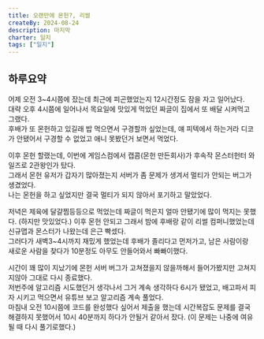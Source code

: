 ```yaml
---
title: 오랜만에 몬헌?, 리썰
createBy: 2024-08-24
description: 마지막
charter: 일지
tags: ["일지"]
---
```


## 하루요약

어제 오전 3~4시쯤에 잤는데 최근에 피곤했었는지 12시간정도 잠을 자고 일어났다.  
대략 오후 4시쯤에 일어나서 목요일에 맛있게 먹었던 짜글이 집에서 또 배달 시켜먹고 그랬다.  
후배가 또 몬헌하고 있길래 밥 먹으면서 구경할까 싶었는데, 얘 피텍에서 하는거라 디코가 안됐어서 구경할 수 없었고 애니 못봤던거 보면서 먹었다.

이후 몬헌 할랬는데, 이번에 게임스컴에서 캡콤(몬헌 만든회사)가 후속작 몬스터헌터 와일즈로 2관왕인가 탔다.  
그래서 몬헌 유저가 갑자기 많아졌는지 서버가 좀 문제가 생겨서 멀티가 안되는 버그가 생겼었다.  
나는 몬헌을 하고 싶었지만 결국 멀티가 되지 않아서 포기하고 말았었다.

저녁은 제육에 달걀찜등등으로 먹었는데 짜글이 먹은지 얼마 안됐기에 많이 먹지는 못했다. (하지만 맛있었다.)
이후 몬헌 안되고 그래서 밤에 후배랑 같이 리썰 컴퍼니했었는데 신규맵과 몬스터가 나왔는데 은근 빡셌다.  
그러다가 새벽3~4시까지 재밌게 했었는데 후배가 졸리다고 먼저가고, 남은 사람이랑 새로운 사람을 찾다가 10분정도 아무도 안들어와서 빠빠이했다.

시간이 꽤 많이 지났기에 몬헌 서버 버그가 고쳐졌을지 않을까해서 들어가봤지만 고쳐지지않아 그대로 다시 종료했다.  
저번주에 알고리즘 시도했던거 생각나서 그거 계속 생각하다 6시가 됐었고, 배고파서 피자 시키고 먹으면서 유튜브 보고 알고리즘 계속 풀었다.  
마침내 오전 10시쯤에 코드를 완성했다 싶어서 제출을 했는데 시간복잡도 문제를 결국 해결하지 못했어서 10시 40분까지 하다가 안될거 같아서 잤다. (이 문제는 나중에 여유될 때 다시 풀기로했다.)
